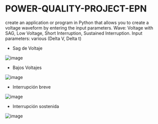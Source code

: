 # POWER-QUALITY-PROJECT-EPN
create an application or program in Python that allows you to create a voltage waveform by entering the input parameters.
Wave: Voltage with SAG, Low Voltage, Short Interruption, Sustained Interruption.
Input parameters: various (Delta V, Delta t)
- Sag de Voltaje
  
![image](https://github.com/user-attachments/assets/2ed9f315-a860-46c8-9d26-07eca509fdfd)
- Bajos Voltajes
  
![image](https://github.com/user-attachments/assets/d86ed0d6-c54b-4ec5-8370-920c9d3de04c)
- Interrupción breve
  
![image](https://github.com/user-attachments/assets/b976cea2-5926-417b-9860-9ac1a95e7822)
- Interrupción sostenida
  
![image](https://github.com/user-attachments/assets/489c2606-0502-494c-8f9b-5c5d2e962cd3)
